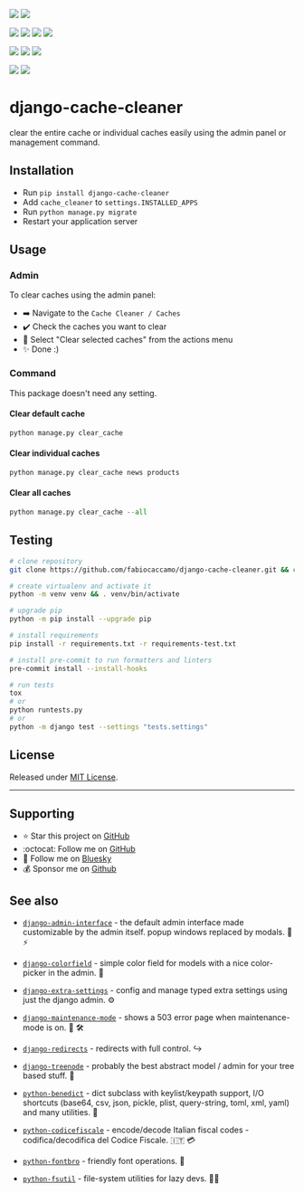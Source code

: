 [![](https://img.shields.io/pypi/pyversions/django-cache-cleaner.svg?color=3776AB&logo=python&logoColor=white)](https://www.python.org/)
[![](https://img.shields.io/pypi/djversions/django-cache-cleaner?color=0C4B33&logo=django&logoColor=white&label=django)](https://www.djangoproject.com/)

[![](https://img.shields.io/pypi/v/django-cache-cleaner.svg?color=blue&logo=pypi&logoColor=white)](https://pypi.org/project/django-cache-cleaner/)
[![](https://static.pepy.tech/badge/django-cache-cleaner/month)](https://pepy.tech/project/django-cache-cleaner)
[![](https://img.shields.io/github/stars/fabiocaccamo/django-cache-cleaner?logo=github&style=flat)](https://github.com/fabiocaccamo/django-cache-cleaner/stargazers)
[![](https://img.shields.io/pypi/l/django-cache-cleaner.svg?color=blue)](https://github.com/fabiocaccamo/django-cache-cleaner/blob/main/LICENSE.txt)

[![](https://results.pre-commit.ci/badge/github/fabiocaccamo/django-cache-cleaner/main.svg)](https://results.pre-commit.ci/latest/github/fabiocaccamo/django-cache-cleaner/main)
[![](https://img.shields.io/github/actions/workflow/status/fabiocaccamo/django-cache-cleaner/test-package.yml?branch=main&label=build&logo=github)](https://github.com/fabiocaccamo/django-cache-cleaner)
[![](https://img.shields.io/codecov/c/gh/fabiocaccamo/django-cache-cleaner?logo=codecov)](https://codecov.io/gh/fabiocaccamo/django-cache-cleaner)
<!-- [![](https://img.shields.io/codacy/grade/{id}?logo=codacy)](https://www.codacy.com/app/fabiocaccamo/django-cache-cleaner) -->
[![](https://img.shields.io/badge/code%20style-black-000000.svg?logo=python&logoColor=black)](https://github.com/psf/black)
[![](https://img.shields.io/endpoint?url=https://raw.githubusercontent.com/astral-sh/ruff/main/assets/badge/v2.json)](https://github.com/astral-sh/ruff)

# django-cache-cleaner
clear the entire cache or individual caches easily using the admin panel or management command.

## Installation
-   Run `pip install django-cache-cleaner`
-   Add `cache_cleaner` to `settings.INSTALLED_APPS`
-   Run `python manage.py migrate`
-   Restart your application server

## Usage

### Admin
To clear caches using the admin panel:
-   ➡️ Navigate to the `Cache Cleaner / Caches`
-   ✔️ Check the caches you want to clear
-   🧹 Select "Clear selected caches" from the actions menu
-   ✨ Done :)

### Command
This package doesn't need any setting.

#### Clear default cache
```python
python manage.py clear_cache
```

#### Clear individual caches
```python
python manage.py clear_cache news products
```

#### Clear all caches
```python
python manage.py clear_cache --all
```

## Testing
```bash
# clone repository
git clone https://github.com/fabiocaccamo/django-cache-cleaner.git && cd django-cache-cleaner

# create virtualenv and activate it
python -m venv venv && . venv/bin/activate

# upgrade pip
python -m pip install --upgrade pip

# install requirements
pip install -r requirements.txt -r requirements-test.txt

# install pre-commit to run formatters and linters
pre-commit install --install-hooks

# run tests
tox
# or
python runtests.py
# or
python -m django test --settings "tests.settings"
```


## License
Released under [MIT License](LICENSE.txt).

---

## Supporting

- :star: Star this project on [GitHub](https://github.com/fabiocaccamo/django-cache-cleaner)
- :octocat: Follow me on [GitHub](https://github.com/fabiocaccamo)
- :blue_heart: Follow me on [Bluesky](https://bsky.app/profile/fabiocaccamo.bsky.social)
- :moneybag: Sponsor me on [Github](https://github.com/sponsors/fabiocaccamo)

## See also

- [`django-admin-interface`](https://github.com/fabiocaccamo/django-admin-interface) - the default admin interface made customizable by the admin itself. popup windows replaced by modals. 🧙 ⚡

- [`django-colorfield`](https://github.com/fabiocaccamo/django-colorfield) - simple color field for models with a nice color-picker in the admin. 🎨

- [`django-extra-settings`](https://github.com/fabiocaccamo/django-extra-settings) - config and manage typed extra settings using just the django admin. ⚙️

- [`django-maintenance-mode`](https://github.com/fabiocaccamo/django-maintenance-mode) - shows a 503 error page when maintenance-mode is on. 🚧 🛠️

- [`django-redirects`](https://github.com/fabiocaccamo/django-redirects) - redirects with full control. ↪️

- [`django-treenode`](https://github.com/fabiocaccamo/django-treenode) - probably the best abstract model / admin for your tree based stuff. 🌳

- [`python-benedict`](https://github.com/fabiocaccamo/python-benedict) - dict subclass with keylist/keypath support, I/O shortcuts (base64, csv, json, pickle, plist, query-string, toml, xml, yaml) and many utilities. 📘

- [`python-codicefiscale`](https://github.com/fabiocaccamo/python-codicefiscale) - encode/decode Italian fiscal codes - codifica/decodifica del Codice Fiscale. 🇮🇹 💳

- [`python-fontbro`](https://github.com/fabiocaccamo/python-fontbro) - friendly font operations. 🧢

- [`python-fsutil`](https://github.com/fabiocaccamo/python-fsutil) - file-system utilities for lazy devs. 🧟‍♂️

